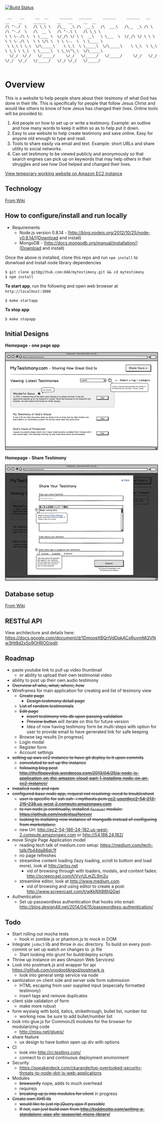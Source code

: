 [![Build Status](https://travis-ci.org/d48/mytestimony.png?branch=master)](https://travis-ci.org/d48/mytestimony)

```
 __    __     __  __     ______   ______     ______     ______   __     __    __     ______     __   __     __  __    
/\ "-./  \   /\ \_\ \   /\__  _\ /\  ___\   /\  ___\   /\__  _\ /\ \   /\ "-./  \   /\  __ \   /\ "-.\ \   /\ \_\ \   
\ \ \-./\ \  \ \____ \  \/_/\ \/ \ \  __\   \ \___  \  \/_/\ \/ \ \ \  \ \ \-./\ \  \ \ \/\ \  \ \ \-.  \  \ \____ \  
 \ \_\ \ \_\  \/\_____\    \ \_\  \ \_____\  \/\_____\    \ \_\  \ \_\  \ \_\ \ \_\  \ \_____\  \ \_\\"\_\  \/\_____\ 
  \/_/  \/_/   \/_____/     \/_/   \/_____/   \/_____/     \/_/   \/_/   \/_/  \/_/   \/_____/   \/_/ \/_/   \/_____/ 
                                                                                                                      
```

# Overview

This is a website to help people share about their tesimony of what God has done in their life. This is specifically for people that follow Jesus Christ and would like others to know of how Jesus has changed their lives. Online tools will be provided to:

1. Aid people on how to set up or write a testimony. Example: an outline and how many words to keep it within so as to help put it down.
2. Easy to use website to help create testimony and save online. Easy for anyone old enough to type and read.
3. Tools to share easily via email and text. Example: short URLs and share utility to social networks.
4. Can set testimony to be viewed publicly and anonymously so that search engines can pick up on keywords that may help others in their struggles and see how God helped and changed their lives.

[View temporary working website on Amazon EC2 instance](http://mytestimony.design48.net)


## Technology

[From Wiki](https://github.com/d48/mytestimony/wiki/Technology)

## How to configure/install and run locally

* Requirements
  * Node.js version 0.8.14 - [http://blog.nodejs.org/2012/10/25/node-v0.8.14/](Download and install)
  * MongoDB - [http://docs.mongodb.org/manual/installation/](Download and install)

Once the above is installed, clone this repo and run `npm install` to donwload and install node library dependencies

```
$ git clone git@github.com:d48/mytestimony.git && cd mytestimony
$ npm install
```

**To start app**, run the following and open web browser at `http://localhost:3000`

```
$ make startapp
```

**To stop app**

```
$ make stopapp 
```


## Initial Designs

**Homepage - one page app**

![Homepage](https://github.com/d48/mytestimony/raw/master/design/wireframes/home-wireframe.png)

**Homepage - Share Testimony**

![Create](https://github.com/d48/mytestimony/raw/master/design/wireframes/home-wf-share.png)

## Database setup

[From Wiki](https://github.com/d48/mytestimony/wiki/Database)


## RESTful API

View architecture and details here: https://docs.google.com/document/d/1DmooeXBQrIVdDpkACxRuvmMi2VNw3Ht8d2x5o9OHRO0/edit

## Roadmap

* paste youtube link to pull up video thumbnail
  * or ability to upload their own testimonial video
* ability to post up their own audio testimony
* ~~Overview of who, what, where, how~~
* Wireframes for main application for creating and list of tesimony view 
     * ~~Create page~~
	   * ~~Design testimony detail page~~
     * ~~List of random testimonials~~
     * ~~Edit page~~
       * ~~insert testimony into db upon passing validation~~
       * ~~Preview button~~ will iterate on this for future version
       * Idea of now having testimony form be multi-steps with option
         for user to provide email to have generated link for safe keeping
     * Browse tag results [in progress]
     * Login modal
     * Register form
     * Account settings
* ~~setting up aws ec2 instance to have git deploy to it upon commits~~
  * ~~convoluted to set up the instance~~
  * ~~following blog post http://thefloppydisk.wordpress.com/2013/04/25/a-node-js-application-on-the-amazon-cloud-part-1-installing-node-on-an-ec2-instance/~~
 * ~~installed node and npm~~
 * ~~configured base node app, request not resolving. need to troubleshoot~~
   * ~~user is specific for ssh ssh -i mythosts.pem ec2-user@ec2-54-213-215-238.us-west-2.compute.amazonaws.com~~
   * ~~to run node.js continually, installed `forever` module: https://github.com/nodejitsu/forever~~
   * ~~looking to instlaling new instance of mongodb instead of configuring from marketplace.~~
   * new Url: http://ec2-54-186-24-182.us-west-2.compute.amazonaws.com or http://54.186.24.182/
* move Single Page Application model
    * reading tech talk of medium.com setup: https://medium.com/tech-talk/fb44da86dc1f
    * no page refreshes
    * streamline content loading (lazy loading, scroll to bottom and load more), look at http://artsy.net
        * vid of browsing through with loaders, modals, and content fades: http://screencast.com/t/VyrULmZL9m2u
    * streamline editor, look at http://www.medium.com
        * vid of browsing and using editor to create a post: http://www.screencast.com/t/wKkNX88hQGwl
* Authentication 
    * Set up passwordless authentication that hooks into email: http://blog.design48.net/2014/04/15/passwordless-authentication/
	

## Todo
- Start rolling out mocha tests
  * hook in zombie.js or phantom.js to mock in DOM 
- Integrate `jsdoc3` lib and throw in `doc` directory. To build on every post-commit or set up watch on changes to .js file
  * Start looking into grunt for build/deploy scripts
- Throw up instance on aws (Amazon Web Services)
- Look into postmark.js and wrapper for api https://github.com/voodootikigod/postmark.js
  * look into general smtp service via node
- sanitization on client side and server side form submission
  * HTML escaping from user supplied input (especially formatted testimony)
  * insert tags and remove duplicates
- client side validation of form
  * make more robust
- form wysiwig with bold, italics, strikethrough, bullet list, number list 
  * working now. be sure to add bullet/number list
- look into glue.js for CommonJS modules for the browser for modularizing code
  * http://mixu.net/gluejs/
- share feature
  * ux design to have button open up div with options
- CI
  * look into http://ci.testling.com/
  * connect to ci and continuous deployment environment 
- Security
  * https://speakerdeck.com/ckarande/top-overlooked-security-threats-to-node-dot-js-web-applications
- Modules 
  * ~~browserify~~ nope, adds to much overhead
  * requirejs
  * ~~breaking up js into modules for client~~ in progress
- ~~Create own XHR lib~~
  * ~~would like to just rip jQuery.ajax if possible~~
  * ~~If not, can just build own from http://toddmotto.com/writing-a-standalone-ajax-xhr-javascript-micro-library/~~
